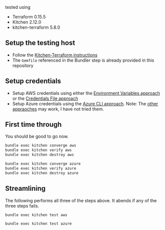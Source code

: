 tested using 
- Terraform 0.15.5
- Kitchen 2.12.0
- kitchen-terraform 5.8.0

## Setup the testing host
- Follow the [Kitchen-Terraform instructions](https://github.com/newcontext-oss/kitchen-terraform/blob/master/README.md#installation)
- The ```Gemfile``` referenced in the Bundler step is already provided in this repository

## Setup credentials
- Setup AWS credentials using either the [Environment Variables approach](https://registry.terraform.io/providers/hashicorp/aws/latest/docs#authentication) or the [Credentials File approach](https://registry.terraform.io/providers/hashicorp/aws/latest/docs#shared-credentials-file)
- Setup Azure credentials using the [Azure CLI approach](https://registry.terraform.io/providers/hashicorp/azurerm/latest/docs/guides/azure_cli). Note: The [other appraoches](https://registry.terraform.io/providers/hashicorp/azurerm/latest/docs/guides/service_principal_client_secret) may work, I have not tried them.

## First time through
You should be good to go now.

```bash
bundle exec kitchen converge aws
bundle exec kitchen verify aws
bundle exec kitchen destroy aws
```
```bash
bundle exec kitchen converge azure
bundle exec kitchen verify azure
bundle exec kitchen destroy azure
```

## Streamlining
The following performs all three of the steps above. It abends if any of the three steps fails. 
```
bundle exec kitchen test aws

bundle exec kitchen test azure
```